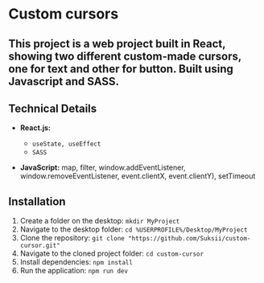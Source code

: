 # Custom cursors

## This project is a web project built in React, showing two different custom-made cursors, one for text and other for button. Built using Javascript and SASS. 

## Technical Details
- **React.js:**
  - `useState, useEffect`
  - `SASS`
 
- **JavaScript:** map, filter, window.addEventListener, window.removeEventListener, event.clientX, event.clientY), setTimeout

## Installation
1. Create a folder on the desktop: `mkdir MyProject` 
2. Navigate to the desktop folder: `cd %USERPROFILE%/Desktop/MyProject`
3. Clone the repository: `git clone "https://github.com/Suksii/custom-cursor.git"`
4. Navigate to the cloned project folder: `cd custom-cursor`
5. Install dependencies: `npm install`
6. Run the application: `npm run dev`
